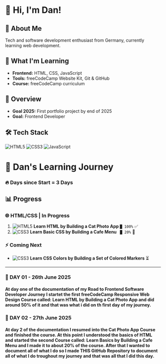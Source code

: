 # 👋 Hi, I'm Dan!

## 🚀 About Me
Tech and software development enthusiast from Germany, currently learning web development.

## 🌱 What I'm Learning
- **Frontend:** HTML, CSS, JavaScript
- **Tools:** freeCodeCamp Website Kit, Git & GitHub
- **Course:** freeCodeCamp curriculum

## 🎯 Overview
- **Goal 2025:** First portfolio project by end of 2025
- **Goal:** Frontend Developer

## 🛠️ Tech Stack
![HTML5](https://img.shields.io/badge/-HTML5-E34F26?style=flat&logo=html5&logoColor=white)
![CSS3](https://img.shields.io/badge/-CSS3-1572B6?style=flat&logo=css3&logoColor=white)
![JavaScript](https://img.shields.io/badge/-JavaScript-F7DF1E?style=flat&logo=javascript&logoColor=black)

# 🚀 Dan's Learning Journey

### 🔥 Days since Start = 3 Days

## 📊 Progress

### 🌐 HTML/CSS | In Progress
1. ![HTML5](https://img.shields.io/badge/-HTML5-E34F26?style=flat&logo=html5&logoColor=white) **Learn HTML by Building a Cat Photo App** `█ 100%` ✅
2. ![CSS3](https://img.shields.io/badge/-CSS3-1572B6?style=flat&logo=css3&logoColor=white) **Learn Basic CSS by Building a Cafe Menu** ` █ 20%` 🔄

### ⚡ Coming Next
- ![CSS3](https://img.shields.io/badge/-CSS3-1572B6?style=flat&logo=css3&logoColor=white) **Learn CSS Colors by Building a Set of Colored Markers** ⏳

---

### 📰 DAY 01 - 26th June 2025
#### At day one of the documentation of my Road to Frontend Software Developer Journey I startet the first freeCodeCamp Responsive Web Design Course called: Learn HTML by Building a Cat Photo App and did around 50% of it and that was what i did on th first day of my journey. 

### 📰 DAY 02 - 27th June 2025
#### At day 2 of the documentation I resumed into the Cat Photo App Course and finished the course. At this point I understood the basics of HTML and started the second Course called: Learn Basics by Building a Cafe Menu and I made it to about 20% of the course. After that I wanted to document all of what I do so I made THIS GitHub Repository to document all of what I do troughout my journey and that was all that I did this day.
